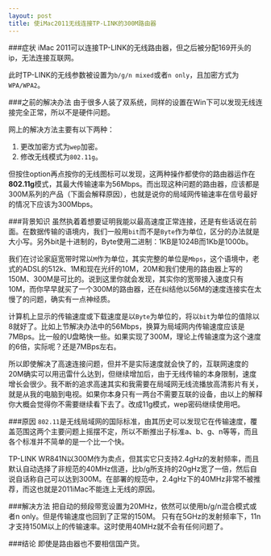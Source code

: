 ```yaml
---
layout: post
title: 使iMac2011无线连接TP-LINK的300M路由器
---
```


###症状
iMac 2011可以连接TP-LINK的无线路由器，但之后被分配169开头的ip，无法连接互联网。

此时TP-LINK的无线参数被设置为`b/g/n mixed`或者`n only`，且加密方式为`WPA/WPA2`。


###之前的解决办法
由于很多人装了双系统，同样的设置在Win下可以发现无线连接完全正常，所以不是硬件问题。

网上的解决方法主要有以下两种：

1. 更改加密方式为`wep`加密。
2. 修改无线模式为`802.11g`。

但按住option再点按你的无线图标可以发现，这两种操作都使你的路由器运作在**802.11g**模式，其最大传输速率为56Mbps。而出现这种问题的路由器，应该都是300M系列的产品（下面会解释原因），也就是说你的局域网传输速率在信号最好的情况下应该为300Mbps。

###背景知识
虽然执着着想要证明我能以最高速度正常连接，还是有些话说在前面。在数据传输的语境内，我们一般用`bit`而不是`Byte`作为单位，区分的办法就是大小写。另外bit是十进制的，Byte使用二进制：1KB是1024B而1Kb是1000b。

我们在讨论家庭宽带时常以`M`作为单位，其实完整的单位是`Mbps`，这个语境中，老式的ADSL的512k、1M和现在光纤的10M，20M和我们使用的路由器上写的150M、300M是可比的。说到这里你就会发现，其实你的宽带接入速度只有10M，而你早早就买了一个300M的路由器，还在纠结他以56M的速度连接实在太慢了的问题，确实有一点神经质。

计算机上显示的传输速度或下载速度是以`Byte`为单位的，将以`bit`为单位的值除以8就好了。比如上节解决办法中的56Mbps，换算为局域网内传输速度应该是7MBps。比一般的U盘略快一些。如果实现了300M，理论上传输速度为这个速度的6倍，实际呢？还是7MBps左右。

所以即使解决了高速连接问题，但并不是实际速度就会快了的，互联网速度的20M确实可以用迅雷什么达到，但继续增加后，由于无线传输的本身限制，速度增长会很少。我不断的追求高速其实和我需要在局域网无线流播放高清影片有关，就是从我的电脑到电视。如果你本身只有一两台不需要互联的设备，由以上的解释你大概会觉得你不需要继续看下去了。改成11g模式，wep密码继续使用吧。

###原因
`802.11`是无线局域网的国际标准，由其历史可以发现它在传输速度，覆盖范围这两个主要问题上摇摆不定，所以不断推出子标准a、b、g、n等等，而且各个标准并不简单的是一个比一个快。

TP-LINK WR841N以300M作为卖点，但其实它只支持2.4gHz的发射频率，而且默认自动选择了非规范的40MHz信道，比b/g所支持的20gHz宽了一倍，然后自说自话称自己可以达到300M。在部署的规范中，2.4gHz下的40MHz非常不被推荐，而这也就是2011iMac不能连上无线的原因。

###解决方法
把自动的频段带宽设置为20MHz，依然可以使用b/g/n混合模式或者n only。但是传输速度也回到了正常的150M。
只有在5GHz的发射频率下，11n才支持150M以上的传输速率。这时使用40MHz就不会有任何问题了。

###结论
即使是路由器也不要相信国产货。

